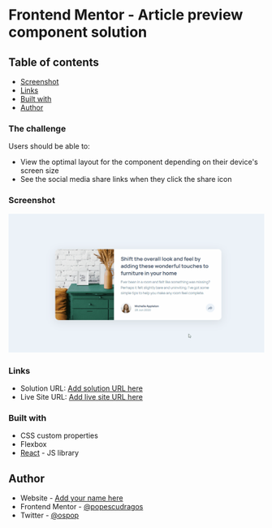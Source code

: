 # Frontend Mentor - Article preview component solution

## Table of contents

- [Screenshot](#screenshot)
- [Links](#links)
- [Built with](#built-with)
- [Author](#author)

### The challenge

Users should be able to:

- View the optimal layout for the component depending on their device's screen size
- See the social media share links when they click the share icon

### Screenshot

![](./Animation.gif)

### Links

- Solution URL: [Add solution URL here](https://your-solution-url.com)
- Live Site URL: [Add live site URL here](https://your-live-site-url.com)

### Built with

- CSS custom properties
- Flexbox
- [React](https://reactjs.org/) - JS library

## Author

- Website - [Add your name here](https://www.your-site.com)
- Frontend Mentor - [@popescudragos](https://www.frontendmentor.io/profile/popescudragos)
- Twitter - [@ospop](https://www.linkedin.com/in/ospop/)
